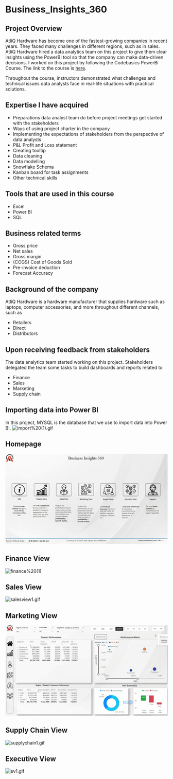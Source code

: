 # Business_Insights_360


## Project Overview
AtliQ Hardware has become one of the fastest-growing companies in recent years. They faced many challenges in different regions, such as in sales. AtliQ Hardware hired a data analytics team on this project to give them clear insights using the PowerBI tool so that the company can make data-driven decisions.
I worked on this project by following the Codebasics PowerBi Course. The link to the course is [here](https://codebasics.io/courses/power-bi-data-analysis-with-end-to-end-project).

Throughout the course, instructors demonstrated what challenges and technical issues data analysts face in real-life situations with practical solutions.


## Expertise I have acquired
- Preparations data analyst team do before project meetings get started with the stakeholders
- Ways of using project charter in the company
- Implementing the expectations of stakeholders from the perspective of data analysts
- P&L Profit and Loss statement
- Creating tooltip
- Data cleaning
- Data modelling
- Snowflake Schema
- Kanban board for task assignments 
- Other technical skills

## Tools that are used in this course
- Excel
- Power BI
- SQL

## Business related terms
- Gross price
- Net sales
- Gross margin
- (COGS) Cost of Goods Sold
- Pre-invoice deduction
- Forecast Accuracy

## Background of the company
AtliQ Hardware is a hardware manufacturer that supplies hardware such as laptops, computer accessories, and more throughout different channels, such as
- Retailers
- Direct
- Distributors

## Upon receiving feedback from stakeholders
The data analytics team started working on this project. Stakeholders delegated the team some tasks to build dashboards and reports related to
- Finance
- Sales
- Marketing
- Supply chain

## Importing data into Power BI
In this project, MYSQL is the database that we use to import data into Power BI.
![import%20(1).gif](https://github.com/Farhan3005/Business-Insights-360/blob/main/folder1/import%20(1).gif)

## Homepage
![homepage2.gif](https://github.com/Farhan3005/Business-Insights-360/blob/main/folder1/homepage2.gif)

## Finance View
![finance%20(1)](https://github.com/Farhan3005/Business-Insights-360/blob/main/folder1/finance%20(1).gif)

## Sales View
![salesview1.gif](https://github.com/Farhan3005/Business-Insights-360/blob/main/folder1/salesview1.gif)

## Marketing View
![Marketing_View1.gif](https://github.com/Farhan3005/Business-Insights-360/blob/main/folder1/Marketing_View1.gif)

## Supply Chain View
![supplychain1.gif](https://github.com/Farhan3005/Business-Insights-360/blob/main/folder1/supplychain1.gif)

## Executive View
![ev1.gif](https://github.com/Farhan3005/Business-Insights-360/blob/main/folder1/ev1.gif)

